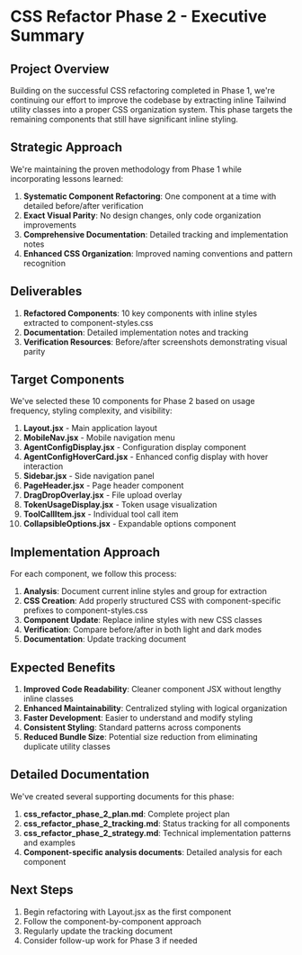 # CSS Refactor Phase 2 - Executive Summary

## Project Overview

Building on the successful CSS refactoring completed in Phase 1, we're continuing our effort to improve the codebase by extracting inline Tailwind utility classes into a proper CSS organization system. This phase targets the remaining components that still have significant inline styling.

## Strategic Approach

We're maintaining the proven methodology from Phase 1 while incorporating lessons learned:

1. **Systematic Component Refactoring**: One component at a time with detailed before/after verification
2. **Exact Visual Parity**: No design changes, only code organization improvements
3. **Comprehensive Documentation**: Detailed tracking and implementation notes
4. **Enhanced CSS Organization**: Improved naming conventions and pattern recognition

## Deliverables

1. **Refactored Components**: 10 key components with inline styles extracted to component-styles.css
2. **Documentation**: Detailed implementation notes and tracking
3. **Verification Resources**: Before/after screenshots demonstrating visual parity

## Target Components

We've selected these 10 components for Phase 2 based on usage frequency, styling complexity, and visibility:

1. **Layout.jsx** - Main application layout
2. **MobileNav.jsx** - Mobile navigation menu
3. **AgentConfigDisplay.jsx** - Configuration display component
4. **AgentConfigHoverCard.jsx** - Enhanced config display with hover interaction
5. **Sidebar.jsx** - Side navigation panel
6. **PageHeader.jsx** - Page header component
7. **DragDropOverlay.jsx** - File upload overlay
8. **TokenUsageDisplay.jsx** - Token usage visualization
9. **ToolCallItem.jsx** - Individual tool call item
10. **CollapsibleOptions.jsx** - Expandable options component

## Implementation Approach

For each component, we follow this process:

1. **Analysis**: Document current inline styles and group for extraction
2. **CSS Creation**: Add properly structured CSS with component-specific prefixes to component-styles.css
3. **Component Update**: Replace inline styles with new CSS classes
4. **Verification**: Compare before/after in both light and dark modes
5. **Documentation**: Update tracking document

## Expected Benefits

1. **Improved Code Readability**: Cleaner component JSX without lengthy inline classes
2. **Enhanced Maintainability**: Centralized styling with logical organization
3. **Faster Development**: Easier to understand and modify styling
4. **Consistent Styling**: Standard patterns across components
5. **Reduced Bundle Size**: Potential size reduction from eliminating duplicate utility classes

## Detailed Documentation

We've created several supporting documents for this phase:

1. **css_refactor_phase_2_plan.md**: Complete project plan
2. **css_refactor_phase_2_tracking.md**: Status tracking for all components
3. **css_refactor_phase_2_strategy.md**: Technical implementation patterns and examples
4. **Component-specific analysis documents**: Detailed analysis for each component

## Next Steps

1. Begin refactoring with Layout.jsx as the first component
2. Follow the component-by-component approach
3. Regularly update the tracking document
4. Consider follow-up work for Phase 3 if needed